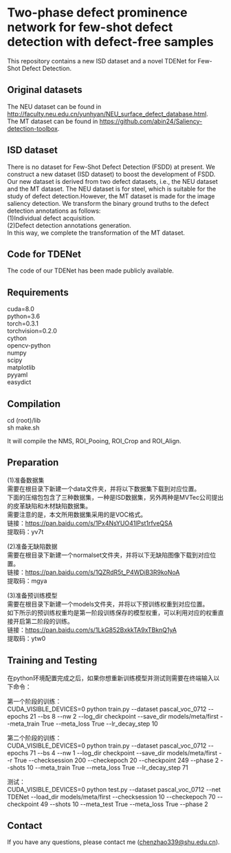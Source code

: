 # Two-phase defect prominence network for few-shot defect detection with defect-free samples
This repository contains a new ISD dataset and a novel TDENet for Few-Shot Defect Detection.

Original datasets
------
The NEU dataset can be found in http://faculty.neu.edu.cn/yunhyan/NEU_surface_defect_database.html. <br>
The MT dataset can be found in  https://github.com/abin24/Saliency-detection-toolbox. <br>

ISD dataset
------
There is no dataset for Few-Shot Defect Detection (FSDD) at present. We construct a new dataset (ISD dataset) to boost the development of FSDD. Our new dataset is derived from two defect datasets, i.e., the NEU dataset and the MT dataset. The NEU dataset is for steel, which is suitable for the study of defect detection.However, the MT dataset is made for the image saliency detection. We transform the binary ground truths to the defect detection annotations as follows:<br>
(1)Individual defect acquisition.<br>
(2)Defect detection annotations generation. <br>
In this way, we complete the transformation of the MT dataset.

Code for TDENet
------
The code of our TDENet has been made publicly available.

Requirements
------
cuda=8.0<br>
python=3.6<br>
torch=0.3.1<br>
torchvision=0.2.0<br>
cython<br>
opencv-python<br>
numpy<br>
scipy<br>
matplotlib<br>
pyyaml<br>
easydict<br>

Compilation
------
cd (root)/lib<br>
sh make.sh<br>

It will compile the NMS, ROI_Pooing, ROI_Crop and ROI_Align.<br>

Preparation
------
(1)准备数据集<br>
需要在根目录下新建一个data文件夹，并将以下数据集下载到对应位置。<br>
下面的压缩包包含了三种数据集，一种是ISD数据集，另外两种是MVTec公司提出的皮革缺陷和木材缺陷数据集。<br>
需要注意的是，本文所用数据集采用的是VOC格式。<br>
链接：https://pan.baidu.com/s/1Px4NsYUO41lPst1rfveQSA <br>
提取码：yv7t<br>

(2)准备无缺陷数据<br>
需要在根目录下新建一个normalset文件夹，并将以下无缺陷图像下载到对应位置。<br>
链接：https://pan.baidu.com/s/1QZRdR5t_P4WDiB3R9koNoA  <br>
提取码：mgya <br>

(3)准备预训练模型<br>
需要在根目录下新建一个models文件夹，并将以下预训练权重到对应位置。<br>
如下所示的预训练权重均是第一阶段训练保存的模型权重，可以利用对应的权重直接开启第二阶段的训练。<br>
链接：https://pan.baidu.com/s/1LkG852BxkkTA9xTBknQ1yA <br>
提取码：ytw0<br>

Training and Testing
------
在python环境配置完成之后，如果你想重新训练模型并测试则需要在终端输入以下命令：<br>

第一个阶段的训练：<br>
CUDA_VISIBLE_DEVICES=0 python train.py --dataset pascal_voc_0712 --epochs 21 --bs 8 --nw 2 --log_dir checkpoint --save_dir models/meta/first --meta_train True --meta_loss True --lr_decay_step 10<br>

第二个阶段的训练：<br>
CUDA_VISIBLE_DEVICES=0 python train.py --dataset pascal_voc_0712 --epochs 71 --bs 4 --nw 1 --log_dir checkpoint --save_dir models/meta/first --r True --checksession 200 --checkepoch 20 --checkpoint 249 --phase 2 --shots 10 --meta_train True --meta_loss True --lr_decay_step 71<br>

测试：<br>
CUDA_VISIBLE_DEVICES=0 python test.py --dataset pascal_voc_0712 --net TDENet --load_dir models/meta/first  --checksession 10 --checkepoch 70 --checkpoint 49 --shots 10 --meta_test True --meta_loss True --phase 2<br>

Contact
-------
If you have any questions, please contact me (chenzhao339@shu.edu.cn).<br>
